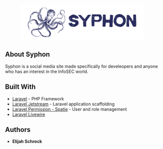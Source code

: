 <p align="center"><a href="#" target="_blank"><img src="./public/syphon_logo.png" width="400"></a></p>

## About Syphon

Syphon is a social media site made specifically for develeopers and anyone who has an interest in the InfoSEC world.


## Built With

* [Laravel](https://github.com/Alamofire/Alamofire) - PHP Framework
* [Laravel Jetstream](https://github.com/laravel/jetstream) - Laravel application scaffolding
* [Laravel Permission - Spatie](https://github.com/spatie/laravel-permission) - User and role management
* [Laravel Livewire](https://github.com/livewire/livewire)


## Authors

* **Elijah Schrock**